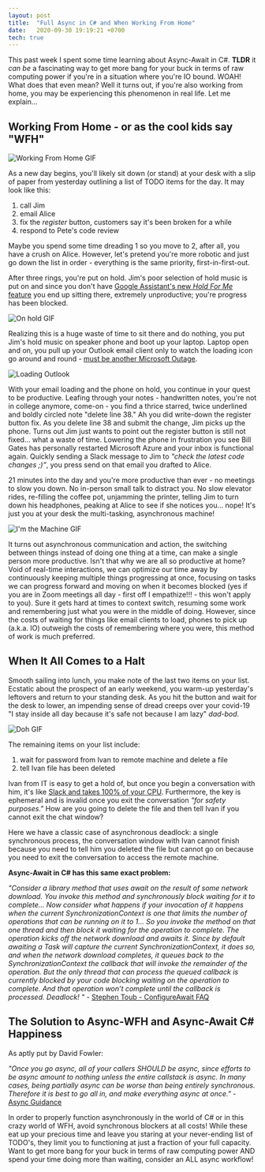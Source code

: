 ```yaml
---
layout: post  
title:  "Full Async in C# and When Working From Home"
date:   2020-09-30 19:19:21 +0700   
tech: true
--- 
```


This past week I spent some time learning about Async-Await in C#. **TLDR** it *can be* a fascinating way to get more bang for your buck in terms of raw computing power if you're in a situation where you're IO bound. WOAH! What does that even mean? Well it turns out, if you're also working from home, you may be experiencing this phenomenon in real life. Let me explain...

## Working From Home - or as the cool kids say "WFH"

![Working From Home GIF](https://media.giphy.com/media/mCRJDo24UvJMA/giphy.gif)

As a new day begins, you'll likely sit down (or stand) at your desk with a slip of paper from yesterday outlining a list of TODO items for the day. It may look like this:
1. call Jim
2. email Alice
3. fix the *register* button, customers say it's been broken for a while
4. respond to Pete's code review

Maybe you spend some time dreading 1 so you move to 2, after all, you have a crush on Alice. However, let's pretend you're more robotic and just go down the list in order - everything is the same priority, first-in-first-out.

After three rings, you're put on hold. Jim's poor selection of hold music is put on and since you don't have [Google Assistant's new *Hold For Me* feature](https://blog.google/products/pixel/hold-for-me/) you end up sitting there, extremely unproductive; you're progress has been blocked. 

![On hold GIF](https://media.giphy.com/media/xUOwGleO7TBTy8rNvi/giphy.gif)

Realizing this is a huge waste of time to sit there and do nothing, you put Jim's hold music on speaker phone and boot up your laptop. Laptop open and on, you pull up your Outlook email client only to watch the loading icon go around and round - [must be another Microsoft Outage](https://www.theguardian.com/technology/2020/sep/29/major-microsoft-outage-brings-down-office-365-outlook-and-teams). 


![Loading Outlook](https://docs.microsoft.com/en-us/outlook/troubleshoot/client/performance/media/outlook-stops-at-the-loading-profile-screen/loading-profile.jpg)

With your email loading and the phone on hold, you continue in your quest to be productive. Leafing through your notes - handwritten notes, you're not in college anymore, come-on - you find a thrice starred, twice underlined and boldly circled note "delete line 38." Ah you did write-down the register button fix. As you delete line 38 and submit the change, Jim picks up the phone. Turns out Jim just wants to point out the register button is still not fixed... what a waste of time. Lowering the phone in frustration you see Bill Gates has personally restarted Microsoft Azure and your inbox is functional again. Quickly sending a Slack message to Jim to *"check the latest code changes ;)"*, you press send on that email you drafted to Alice. 

21 minutes into the day and you're more productive than ever - no meetings to slow you down. No in-person small talk to distract you. No slow elevator rides, re-filling the coffee pot, unjamming the printer, telling Jim to turn down his headphones, peaking at Alice to see if she notices you... nope! It's just you at your desk the multi-tasking, asynchronous machine!

![I'm the Machine GIF](https://media.giphy.com/media/QZbfyOXoicsz2RkezY/giphy.gif)

It turns out asynchronous communication and action, the switching between things instead of doing one thing at a time, can make a single person more productive. Isn't that why we are all so productive at home? Void of real-time interactions, we can optimize our time away by continuously keeping multiple things progressing at once, focusing on tasks we can progress forward and moving on when it becomes blocked (yes if you are in Zoom meetings all day - first off I empathize!!! - this won't apply to you). Sure it gets hard at times to context switch, resuming some work and remembering just what you were in the middle of doing. However, since the costs of waiting for things like email clients to load, phones to pick up (a.k.a. IO) outweigh the costs of remembering where you were, this method of work is much preferred.

## When It All Comes to a Halt

Smooth sailing into lunch, you make note of the last two items on your list. Ecstatic about the prospect of an early weekend, you warm-up yesterday's leftovers and return to your standing desk. As you hit the button and wait for the desk to lower, an impending sense of dread creeps over your covid-19 "I stay inside all day because it's safe not because I am lazy" *dad-bod*.

![Doh GIF](https://media.giphy.com/media/xT5LMLMPdRh2VRNVLi/giphy.gif)

The remaining items on your list include:
1. wait for password from Ivan to remote machine and delete a file
2. tell Ivan file has been deleted

Ivan from IT is easy to get a hold of, but once you begin a conversation with him, it's like [Slack and takes 100% of your CPU](https://medium.com/@matt.at.ably/wheres-all-my-cpu-and-memory-gone-the-answer-slack-9e5c39207cab). Furthermore, the key is ephemeral and is invalid once you exit the conversation *"for safety purposes."* How are you going to delete the file and then tell Ivan if you cannot exit the chat window?

Here we have a classic case of asynchronous deadlock: a single synchronous process, the conversation window with Ivan cannot finish because you need to tell him you deleted the file but cannot go on because you need to exit the conversation to access the remote machine. 

**Async-Await in C# has this same exact problem:**

*"Consider a library method that uses await on the result of some network download. You invoke this method and synchronously block waiting for it to complete... Now consider what happens if your invocation of it happens when the current SynchronizationContext is one that limits the number of operations that can be running on it to 1... So you invoke the method on that one thread and then block it waiting for the operation to complete. The operation kicks off the network download and awaits it. Since by default awaiting a Task will capture the current SynchronizationContext, it does so, and when the network download completes, it queues back to the SynchronizationContext the callback that will invoke the remainder of the operation. But the only thread that can process the queued callback is currently blocked by your code blocking waiting on the operation to complete. And that operation won’t complete until the callback is processed. Deadlock! "* - [Stephen Toub - ConfigureAwait FAQ](https://devblogs.microsoft.com/dotnet/configureawait-faq/#why-would-i-want-to-use-configureawaitfalse)

## The Solution to Async-WFH and Async-Await C# Happiness

As aptly put by David Fowler:

*"Once you go async, all of your callers SHOULD be async, since efforts to be async amount to nothing unless the entire callstack is async. In many cases, being partially async can be worse than being entirely synchronous. Therefore it is best to go all in, and make everything async at once."* - [Async Guidance](https://github.com/davidfowl/AspNetCoreDiagnosticScenarios/blob/master/AsyncGuidance.md#asynchrony-is-viral)

In order to properly function asynchronously in the world of C# or in this crazy world of WFH, avoid synchronous blockers at all costs! While these eat up your precious time and leave you staring at your never-ending list of TODO's, they limit you to functioning at just a fraction of your full capacity. Want to get more bang for your buck in terms of raw computing power AND spend your time doing more than waiting, consider an ALL async workflow!